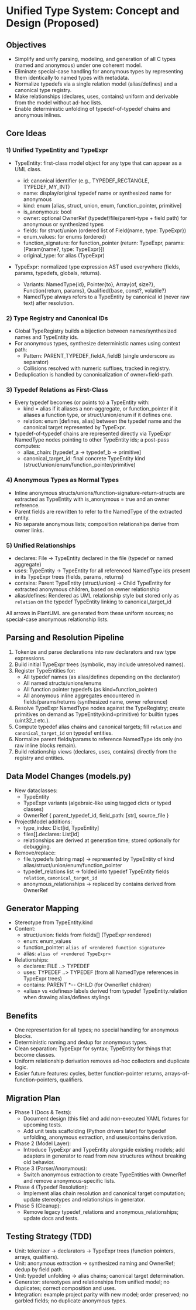 # Unified Type System: Concept and Design (Proposed)

## Objectives
- Simplify and unify parsing, modeling, and generation of all C types (named and anonymous) under one coherent model.
- Eliminate special-case handling for anonymous types by representing them identically to named types with metadata.
- Normalize typedefs via a single relation model (alias/defines) and a canonical type registry.
- Make relationships (declares, uses, contains) uniform and derivable from the model without ad-hoc lists.
- Enable deterministic unfolding of typedef-of-typedef chains and anonymous inlines.

## Core Ideas

### 1) Unified TypeEntity and TypeExpr
- TypeEntity: first-class model object for any type that can appear as a UML class.
  - id: canonical identifier (e.g., TYPEDEF_RECTANGLE, TYPEDEF_MY_INT)
  - name: display/original typedef name or synthesized name for anonymous
  - kind: enum [alias, struct, union, enum, function_pointer, primitive]
  - is_anonymous: bool
  - owner: optional OwnerRef (typedef/file/parent-type + field path) for anonymous or synthesized types
  - fields: for struct/union (ordered list of Field{name, type: TypeExpr})
  - enum_values: for enums (ordered)
  - function_signature: for function_pointer (return: TypeExpr, params: [Param{name?, type: TypeExpr}])
  - original_type: for alias (TypeExpr)

- TypeExpr: normalized type expression AST used everywhere (fields, params, typedefs, globals, returns).
  - Variants: NamedType{id}, Pointer{to}, Array{of, size?}, Function{return, params}, Qualified{base, const?, volatile?}
  - NamedType always refers to a TypeEntity by canonical id (never raw text) after resolution.

### 2) Type Registry and Canonical IDs
- Global TypeRegistry builds a bijection between names/synthesized names and TypeEntity ids.
- For anonymous types, synthesize deterministic names using context path:
  - Pattern: PARENT_TYPEDEF_fieldA_fieldB (single underscore as separator)
  - Collisions resolved with numeric suffixes, tracked in registry.
- Deduplication is handled by canonicalization of owner+field-path.

### 3) Typedef Relations as First-Class
- Every typedef becomes (or points to) a TypeEntity with:
  - kind = alias if it aliases a non-aggregate, or function_pointer if it aliases a function type, or struct/union/enum if it defines one.
  - relation: enum [defines, alias] between the typedef name and the canonical target represented by TypeExpr.
- typedef-of-typedef chains are represented directly via TypeExpr NamedType nodes pointing to other TypeEntity ids; a post-pass computes:
  - alias_chain: [typedef_a -> typedef_b -> primitive]
  - canonical_target_id: final concrete TypeEntity kind (struct/union/enum/function_pointer/primitive)

### 4) Anonymous Types as Normal Types
- Inline anonymous structs/unions/function-signature-return-structs are extracted as TypeEntity with is_anonymous = true and an owner reference.
- Parent fields are rewritten to refer to the NamedType of the extracted entity.
- No separate anonymous lists; composition relationships derive from owner links.

### 5) Unified Relationships
- declares: File → TypeEntity declared in the file (typedef or named aggregate)
- uses: TypeEntity → TypeEntity for all referenced NamedType ids present in its TypeExpr trees (fields, params, returns)
- contains: Parent TypeEntity (struct/union) → Child TypeEntity for extracted anonymous children, based on owner relationship
- alias/defines: Rendered as UML relationship style but stored only as `relation` on the typedef TypeEntity linking to canonical_target_id

All arrows in PlantUML are generated from these uniform sources; no special-case anonymous relationship lists.

## Parsing and Resolution Pipeline
1) Tokenize and parse declarations into raw declarators and raw type expressions.
2) Build initial TypeExpr trees (symbolic, may include unresolved names).
3) Register TypeEntities for:
   - All typedef names (as alias/defines depending on the declarator)
   - All named structs/unions/enums
   - All function pointer typedefs (as kind=function_pointer)
   - All anonymous inline aggregates encountered in fields/params/returns (synthesized name, owner reference)
4) Resolve TypeExpr NamedType nodes against the TypeRegistry; create primitives on demand as TypeEntity(kind=primitive) for builtin types (uint32_t etc.).
5) Compute typedef alias chains and canonical targets; fill `relation` and `canonical_target_id` on typedef entities.
6) Normalize parent fields/params to reference NamedType ids only (no raw inline blocks remain).
7) Build relationship views (declares, uses, contains) directly from the registry and entities.

## Data Model Changes (models.py)
- New dataclasses:
  - TypeEntity
  - TypeExpr variants (algebraic-like using tagged dicts or typed classes)
  - OwnerRef { parent_typedef_id, field_path: [str], source_file }
- ProjectModel additions:
  - type_index: Dict[id, TypeEntity]
  - files[].declares: List[id]
  - relationships are derived at generation time; stored optionally for debugging.
- Remove/replace:
  - file.typedefs (string map) → represented by TypeEntity of kind alias/struct/union/enum/function_pointer
  - typedef_relations list → folded into typedef TypeEntity fields `relation`, `canonical_target_id`
  - anonymous_relationships → replaced by contains derived from OwnerRef

## Generator Mapping
- Stereotype from TypeEntity.kind
- Content:
  - struct/union: fields from fields[] (TypeExpr rendered)
  - enum: enum_values
  - function_pointer: `alias of <rendered function signature>`
  - alias: `alias of <rendered TypeExpr>`
- Relationships:
  - declares: FILE ..> TYPEDEF
  - uses: TYPEDEF ..> TYPEDEF (from all NamedType references in TypeExpr trees)
  - contains: PARENT *-- CHILD (for OwnerRef children)
  - «alias» vs «defines» labels derived from typedef TypeEntity.relation when drawing alias/defines stylings

## Benefits
- One representation for all types; no special handling for anonymous blocks.
- Deterministic naming and dedup for anonymous types.
- Clean separation: TypeExpr for syntax; TypeEntity for things that become classes.
- Uniform relationship derivation removes ad-hoc collectors and duplicate logic.
- Easier future features: cycles, better function-pointer returns, arrays-of-function-pointers, qualifiers.

## Migration Plan
- Phase 1 (Docs & Tests):
  - Document design (this file) and add non-executed YAML fixtures for upcoming tests.
  - Add unit tests scaffolding (Python drivers later) for typedef unfolding, anonymous extraction, and uses/contains derivation.
- Phase 2 (Model Layer):
  - Introduce TypeExpr and TypeEntity alongside existing models; add adapters in generator to read from new structures without breaking old behavior.
- Phase 3 (Parser/Anonymous):
  - Switch anonymous extraction to create TypeEntities with OwnerRef and remove anonymous-specific lists.
- Phase 4 (Typedef Resolution):
  - Implement alias chain resolution and canonical target computation; update stereotypes and relationships in generator.
- Phase 5 (Cleanup):
  - Remove legacy typedef_relations and anonymous_relationships; update docs and tests.

## Testing Strategy (TDD)
- Unit: tokenizer → declarators → TypeExpr trees (function pointers, arrays, qualifiers).
- Unit: anonymous extraction → synthesized naming and OwnerRef; dedup by field path.
- Unit: typedef unfolding → alias chains; canonical target determination.
- Generator: stereotypes and relationships from unified model; no duplicates; correct composition and uses.
- Integration: example project parity with new model; order preserved; no garbled fields; no duplicate anonymous types.